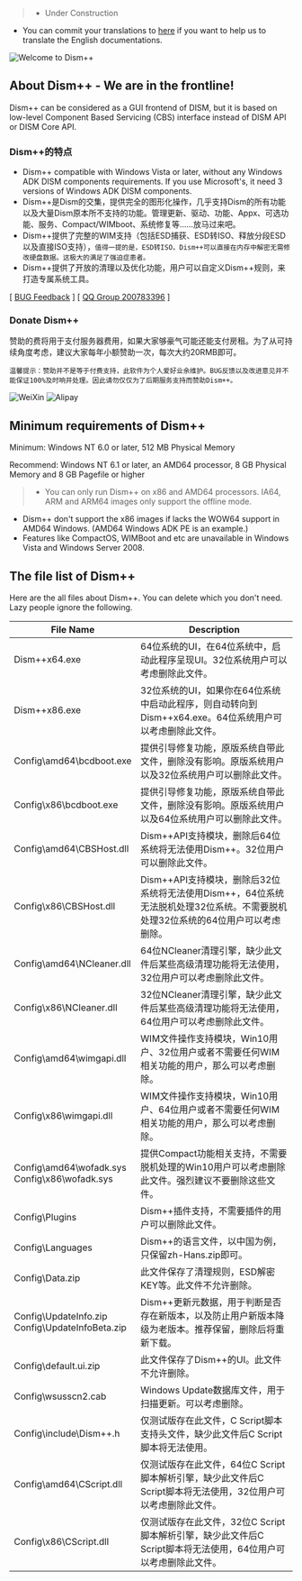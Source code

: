 >* Under Construction
* You can commit your translations to [here](https://github.com/Chuyu-Team/Dism-Multi-language/tree/master/www.chuyu.me/en) if you want to help us to translate the English documentations.

![Welcome to Dism++](../images/logo.png "Welcome to Dism++")  

## About Dism++ -  **We are in the frontline!**

Dism++ can be considered as a GUI frontend of DISM, but it is based on low-level Component Based Servicing (CBS) interface instead of DISM API or DISM Core API.


### Dism++的特点
* Dism++ compatible with Windows Vista or later, without any Windows ADK DISM components requirements. If you use Microsoft's, it need 3 versions of Windows ADK DISM components.
* Dism++是Dism的交集，提供完全的图形化操作，几乎支持Dism的所有功能以及大量Dism原本所不支持的功能。管理更新、驱动、功能、Appx、可选功能、服务、Compact/WIMboot、系统修复等……放马过来吧。
* Dism++提供了完整的WIM支持（包括ESD捕获、ESD转ISO、释放分段ESD以及直接ISO支持），`值得一提的是，ESD转ISO，Dism++可以直接在内存中解密无需修改硬盘数据。这极大的满足了强迫症患者。`
* Dism++提供了开放的清理以及优化功能，用户可以自定义Dism++规则，来打造专属系统工具。

[ [BUG Feedback](https://github.com/Chuyu-Team/Dism-Multi-language/issues) ]
[ [QQ Group 200783396](http://shang.qq.com/wpa/qunwpa?idkey=07a04c095aee1e31f54b82ba98499a5b49aa10185f975946243ba68e0134a34e) ]

### Donate Dism++
赞助的费将用于支付服务器费用，如果大家够豪气可能还能支付房租。为了从可持续角度考虑，建议大家每年小额赞助一次，每次大约20RMB即可。

`温馨提示：赞助并不是等于付费支持，此软件为个人爱好业余维护。BUG反馈以及改进意见并不能保证100%及时响并处理。因此请勿仅仅为了后期服务支持而赞助Dism++。`

![WeiXin](../images/weixin.png)  ![Alipay](../images/1487498940074.jpg)

## Minimum requirements of Dism++

Minimum: Windows NT 6.0 or later, 512 MB Physical Memory

Recommend: Windows NT 6.1 or later, an AMD64 processor, 8 GB Physical Memory and 8 GB Pagefile or higher

>* You can only run Dism++ on x86 and AMD64 processors. IA64, ARM and ARM64 images only support the offline mode.
* Dism++ don't support the x86 images if lacks the WOW64 support in AMD64 Windows. (AMD64 Windows ADK PE is an example.) 
* Features like CompactOS, WIMBoot and etc are unavailable in Windows Vista and Windows Server 2008.

## The file list of Dism++

Here are the all files about Dism++. You can delete which you don't need. Lazy people ignore the following. 

| File Name | Description
| -------- | -------
|Dism++x64.exe|64位系统的UI，在64位系统中，启动此程序呈现UI。32位系统用户可以考虑删除此文件。
|Dism++x86.exe|32位系统的UI，如果你在64位系统中启动此程序，则自动转向到Dism++x64.exe。64位系统用户可以考虑删除此文件。
|Config\amd64\bcdboot.exe|提供引导修复功能，原版系统自带此文件，删除没有影响。原版系统用户以及32位系统用户可以删除此文件。
|Config\x86\bcdboot.exe|提供引导修复功能，原版系统自带此文件，删除没有影响。原版系统用户以及64位系统用户可以删除此文件。
|Config\amd64\CBSHost.dll|Dism++API支持模块，删除后64位系统将无法使用Dism++。32位用户可以删除此文件。
|Config\x86\CBSHost.dll|Dism++API支持模块，删除后32位系统将无法使用Dism++，64位系统无法脱机处理32位系统。不需要脱机处理32位系统的64位用户可以考虑删除。
|Config\amd64\NCleaner.dll|64位NCleaner清理引擎，缺少此文件后某些高级清理功能将无法使用，32位用户可以考虑删除此文件。
|Config\x86\NCleaner.dll|32位NCleaner清理引擎，缺少此文件后某些高级清理功能将无法使用，64位用户可以考虑删除此文件。
|Config\amd64\wimgapi.dll|WIM文件操作支持模块，Win10用户、32位用户或者不需要任何WIM相关功能的用户，那么可以考虑删除。
|Config\x86\wimgapi.dll|WIM文件操作支持模块，Win10用户、64位用户或者不需要任何WIM相关功能的用户，那么可以考虑删除。
|Config\amd64\wofadk.sys<br>Config\x86\wofadk.sys|提供Compact功能相关支持，不需要脱机处理的Win10用户可以考虑删除此文件。强烈建议不要删除这些文件。
|Config\Plugins|Dism++插件支持，不需要插件的用户可以删除此文件。
|Config\Languages|Dism++的语言文件，以中国为例，只保留zh-Hans.zip即可。
|Config\Data.zip|此文件保存了清理规则，ESD解密KEY等。此文件不允许删除。
|Config\UpdateInfo.zip<br>Config\UpdateInfoBeta.zip|Dism++更新元数据，用于判断是否存在新版本，以及防止用户新版本降级为老版本。推荐保留，删除后将重新下载。
|Config\default.ui.zip|此文件保存了Dism++的UI。此文件不允许删除。
|Config\wsusscn2.cab|Windows Update数据库文件，用于扫描更新。可以考虑删除。
|Config\include\Dism++.h|仅测试版存在此文件，C Script脚本支持头文件，缺少此文件后C Script脚本将无法使用。
|Config\amd64\CScript.dll|仅测试版存在此文件，64位C Script脚本解析引擎，缺少此文件后C Script脚本将无法使用，32位用户可以考虑删除此文件。
|Config\x86\CScript.dll|仅测试版存在此文件，32位C Script脚本解析引擎，缺少此文件后C Script脚本将无法使用，64位用户可以考虑删除此文件。
